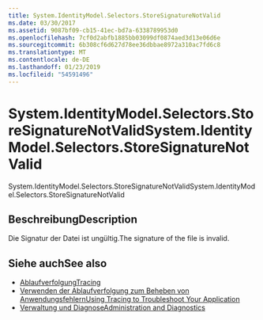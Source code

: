 ```yaml
---
title: System.IdentityModel.Selectors.StoreSignatureNotValid
ms.date: 03/30/2017
ms.assetid: 9087bf09-cb15-41ec-bd7a-6338789953d0
ms.openlocfilehash: 7cf0d2abfb1885bb03099df0874aed3d13e06d6e
ms.sourcegitcommit: 6b308cf6d627d78ee36dbbae8972a310ac7fd6c8
ms.translationtype: MT
ms.contentlocale: de-DE
ms.lasthandoff: 01/23/2019
ms.locfileid: "54591496"
---
```

# <a name="systemidentitymodelselectorsstoresignaturenotvalid"></a><span data-ttu-id="643e6-102">System.IdentityModel.Selectors.StoreSignatureNotValid</span><span class="sxs-lookup"><span data-stu-id="643e6-102">System.IdentityModel.Selectors.StoreSignatureNotValid</span></span>
<span data-ttu-id="643e6-103">System.IdentityModel.Selectors.StoreSignatureNotValid</span><span class="sxs-lookup"><span data-stu-id="643e6-103">System.IdentityModel.Selectors.StoreSignatureNotValid</span></span>  
  
## <a name="description"></a><span data-ttu-id="643e6-104">Beschreibung</span><span class="sxs-lookup"><span data-stu-id="643e6-104">Description</span></span>  
 <span data-ttu-id="643e6-105">Die Signatur der Datei ist ungültig.</span><span class="sxs-lookup"><span data-stu-id="643e6-105">The signature of the file is invalid.</span></span>  
  
## <a name="see-also"></a><span data-ttu-id="643e6-106">Siehe auch</span><span class="sxs-lookup"><span data-stu-id="643e6-106">See also</span></span>
- [<span data-ttu-id="643e6-107">Ablaufverfolgung</span><span class="sxs-lookup"><span data-stu-id="643e6-107">Tracing</span></span>](../../../../../docs/framework/wcf/diagnostics/tracing/index.md)
- [<span data-ttu-id="643e6-108">Verwenden der Ablaufverfolgung zum Beheben von Anwendungsfehlern</span><span class="sxs-lookup"><span data-stu-id="643e6-108">Using Tracing to Troubleshoot Your Application</span></span>](../../../../../docs/framework/wcf/diagnostics/tracing/using-tracing-to-troubleshoot-your-application.md)
- [<span data-ttu-id="643e6-109">Verwaltung und Diagnose</span><span class="sxs-lookup"><span data-stu-id="643e6-109">Administration and Diagnostics</span></span>](../../../../../docs/framework/wcf/diagnostics/index.md)
